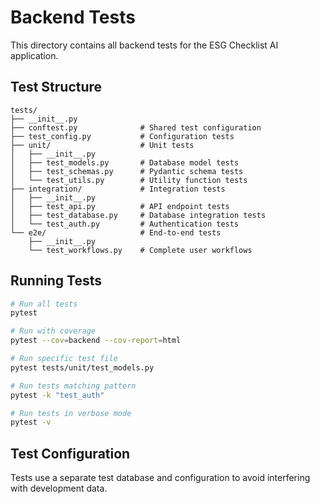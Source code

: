 # Backend Tests

This directory contains all backend tests for the ESG Checklist AI application.

## Test Structure

```
tests/
├── __init__.py
├── conftest.py              # Shared test configuration
├── test_config.py           # Configuration tests
├── unit/                    # Unit tests
│   ├── __init__.py
│   ├── test_models.py       # Database model tests
│   ├── test_schemas.py      # Pydantic schema tests
│   └── test_utils.py        # Utility function tests
├── integration/             # Integration tests
│   ├── __init__.py
│   ├── test_api.py          # API endpoint tests
│   ├── test_database.py     # Database integration tests
│   └── test_auth.py         # Authentication tests
└── e2e/                     # End-to-end tests
    ├── __init__.py
    └── test_workflows.py    # Complete user workflows
```

## Running Tests

```bash
# Run all tests
pytest

# Run with coverage
pytest --cov=backend --cov-report=html

# Run specific test file
pytest tests/unit/test_models.py

# Run tests matching pattern
pytest -k "test_auth"

# Run tests in verbose mode
pytest -v
```

## Test Configuration

Tests use a separate test database and configuration to avoid interfering with development data.
